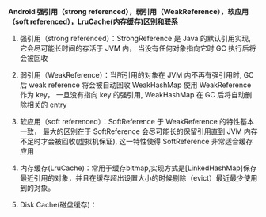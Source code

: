 **Android 强引用（strong referenced），弱引用（WeakReference），软应用（soft referenced），LruCache(内存缓存)区别和联系**

1. 强引用（strong referenced）：StrongReference 是 Java 的默认引用实现,  它会尽可能长时间的存活于 JVM 内， 当没有任何对象指向它时 GC 执行后将会被回收

2. 弱引用（WeakReference）：当所引用的对象在 JVM 内不再有强引用时, GC 后 weak reference 将会被自动回收
 WeakHashMap 使用 WeakReference 作为 key， 一旦没有指向 key 的强引用, WeakHashMap 在 GC 后将自动删除相关的 entry

3. 软应用（soft referenced）：SoftReference 于 WeakReference 的特性基本一致， 最大的区别在于 SoftReference 会尽可能长的保留引用直到 JVM 内存不足时才会被回收(虚拟机保证), 这一特性使得 SoftReference 非常适合缓存应用

4. 内存缓存(LruCache)：常用于缓存bitmap,实现方式是[LinkedHashMap]保存最近引用的对象，并且在缓存超出设置大小的时候剔除（evict）最近最少使用到的对象。

5. Disk Cache(磁盘缓存)：
